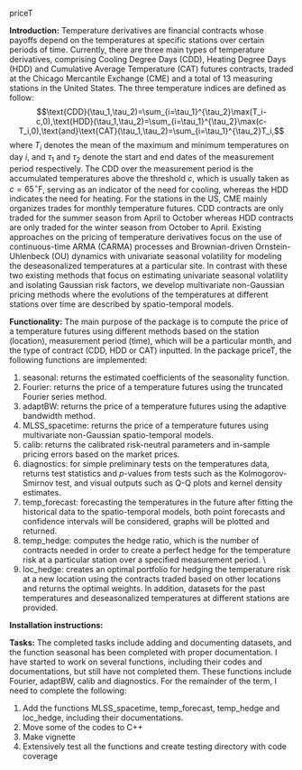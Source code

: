 priceT

**Introduction:**
Temperature derivatives are financial contracts whose payoffs depend on the temperatures at specific stations over certain periods of time. Currently, there are three main types of temperature derivatives, comprising Cooling Degree Days (CDD), Heating Degree Days (HDD) and Cumulative Average Temperature (CAT) futures contracts, traded at the Chicago Mercantile Exchange (CME) and a total of $13$ measuring stations in the United States. The three temperature indices are defined as follow: 
$$\text{CDD}(\tau_1,\tau_2)=\sum_{i=\tau_1}^{\tau_2}\max(T_i-c,0),\text{HDD}(\tau_1,\tau_2)=\sum_{i=\tau_1}^{\tau_2}\max(c-T_i,0),\text{and}\text{CAT}(\tau_1,\tau_2)=\sum_{i=\tau_1}^{\tau_2}T_i,$$
where $T_i$ denotes the mean of the maximum and minimum temperatures on day $i$, and $\tau_1$ and $\tau_2$ denote the start and end dates of the measurement period respectively. The CDD over the measurement period is the accumulated temperatures above the threshold $c$, which is usually taken as $c=65^{\circ}\text{F}$, serving as an indicator of the need for cooling, whereas the HDD indicates the need for heating. For the stations in the US, CME mainly organizes trades for monthly temperature futures. CDD contracts are only traded for the summer season from April to October whereas HDD contracts are only traded for the winter season from October to April. Existing approaches on the pricing of temperature derivatives focus on the use of continuous-time ARMA (CARMA) processes and Brownian-driven Ornstein-Uhlenbeck (OU) dynamics with univariate seasonal volatility for modeling the deseasonalized temperatures at a particular site. In contrast with these two existing methods that focus on estimating univariate seasonal volatility and isolating Gaussian risk factors, we develop multivariate non-Gaussian pricing methods where the evolutions of the temperatures at different stations over time are described by spatio-temporal models.

**Functionality:**
The main purpose of the package is to compute the price of a temperature futures using different methods based on the station (location), measurement period (time), which will be a particular month, and the type of contract (CDD, HDD or CAT) inputted. In the package priceT, the following functions are implemented: 
1. seasonal: returns the estimated coefficients of the seasonality function. 
2. Fourier: returns the price of a temperature futures using the truncated Fourier series method. 
3. adaptBW: returns the price of a temperature futures using the adaptive bandwidth method. 
4. MLSS_spacetime: returns the price of a temperature futures using multivariate non-Gaussian spatio-temporal models. 
5. calib: returns the calibrated risk-neutral parameters and in-sample pricing errors based on the market prices. 
6. diagnostics: for simple preliminary tests on the temperatures data, returns test statistics and $p$-values from tests such as the Kolmogorov-Smirnov test, and visual outputs such as Q-Q plots and kernel density estimates. 
7. temp_forecast: forecasting the temperatures in the future after fitting the historical data to the spatio-temporal models, both point forecasts and confidence intervals will be considered, graphs will be plotted and returned. 
8. temp_hedge: computes the hedge ratio, which is the number of contracts needed in order to create a perfect hedge for the temperature risk at a particular station over a specified measurement period. \\
9. loc_hedge: creates an optimal portfolio for hedging the temperature risk at a new location using the contracts traded based on other locations and returns the optimal weights. 
In addition, datasets for the past temperatures and deseasonalized temperatures at different stations are provided. 

**Installation instructions:**

**Tasks:**
The completed tasks include adding and documenting datasets, and the function seasonal has been completed with proper documentation. 
I have started to work on several functions, including their codes and documentations, but still have not completed them. These functions include Fourier, adaptBW, calib and diagnostics. 
For the remainder of the term, I need to complete the following:
1. Add the functions MLSS_spacetime, temp_forecast, temp_hedge and loc_hedge, including their documentations. 
2. Move some of the codes to C++
3. Make vignette
4. Extensively test all the functions and create testing directory with code coverage
